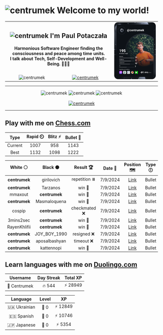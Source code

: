 <h1>
  <img
    src="https://emojis.slackmojis.com/emojis/images/1531849430/4246/blob-sunglasses.gif"
    width="30"
    alt="centrumek"
  />
  Welcome to my world!
</h1>

<table>
  <tbody>
    <tr>
      <td align="center" width="70%" colspan="2">
        <h2>
          <img
            src="https://raw.githubusercontent.com/MartinHeinz/MartinHeinz/master/wave.gif"
            width="30px"
            alt="centrumek"
          />
          I'm Paul Potaczała
        </h2>
        <h4>
          Harmonious Software Engineer finding the consciousness and peace among time units.
          <br/>
          I talk about Tech, Self-Development and Well-Being. 🌿🧘🚀
        </h4>
      </td>
      <td width="30%" rowspan="2">
        <a href="https://app.daily.dev/centrumek">
          <img
            src="./devcard.svg"
            alt="centrumek"
          />
        </a>
      </td>
    </tr>
    <tr align="center">
      <td>
        <img
          src="https://komarev.com/ghpvc/?username=centrumek&label=visitors&color=0e75b6&style=flat"
          alt="centrumek"
        >
      </td>
      <td>
        <a href="https://stackoverflow.com/users/14496012/centrumek">
          <img
            src="https://stackoverflow.com/users/flair/14496012.png?theme=dark"
            alt="centrumek"
          >
        </a>
      </td>
    </tr>
  </tbody>
</table>

---
<div align="center">
  <img 
    src="https://github-readme-stats.vercel.app/api?username=centrumek&show_icons=true&count_private=true&theme=dark&hide_border=true&hide=issues,contribs&bg_color=00000000"
    alt="centrumek"
  />
  <img
    src="https://github-readme-stats.vercel.app/api/top-langs/?username=centrumek&layout=compact&hide_border=true&theme=dark&bg_color=00000000&langs_count=6&exclude_repo=air-statistic-app"
    alt="centrumek"
  />
  <img 
    src="https://github-readme-streak-stats.herokuapp.com?user=centrumek&theme=dark&hide_border=true&background=FFFFFF00"
    alt="centrumek"
  />
  <br/>
  <br/>
  <a href="https://www.buymeacoffee.com/centrumek">
    <img
      src="https://cdn.buymeacoffee.com/buttons/v2/default-orange.png"
      height="50"
      width="210"
      alt="centrumek"
    />
  </a>
</div>

---

## Play with me on [Chess.com](https://www.chess.com/member/centrumek)

<div align="center">
<!--START_SECTION:chessStats-->
<!-- Automatically generated with https://github.com/Balastrong/chess-stats-action -->

| Type | Rapid ⏲️ | Blitz ⚡ | Bullet 🔫 |
|:---:|:---:|:---:|:---:|
| Current | 1007 | 958 | 1143 |
| Best | 1132 | 1098 | 1222 |

| White ⚪ | Black ⚫ | Result 🏆 | Date 📅 | Position 🗺️ | Type 🕕 |
|:---:|:---:|:---:|:---:|:---:|:---:|
| **centrumek** | girilovich | repetition ⏸️ | 7/9/2024 | <a href="http://www.ee.unb.ca/cgi-bin/tervo/fen.pl?select=8/6pp/2R2pk1/2K1p3/4P3/5P2/6PP/8 b - -">Link</a> | Bullet |
| **centrumek** | Tarzanos | win 🥇 | 7/9/2024 | <a href="http://www.ee.unb.ca/cgi-bin/tervo/fen.pl?select=8/8/8/3k4/p2Pp3/P3K3/8/8 b - -">Link</a> | Bullet |
| mmaxout | **centrumek** | win 🥇 | 7/9/2024 | <a href="http://www.ee.unb.ca/cgi-bin/tervo/fen.pl?select=3r2k1/pp4bp/6p1/5p2/8/3n2P1/P1K4P/8 w - -">Link</a> | Bullet |
| **centrumek** | Masmaloquena | win 🥇 | 7/9/2024 | <a href="http://www.ee.unb.ca/cgi-bin/tervo/fen.pl?select=r3k3/pp1n3p/2p4p/4P3/3P1P2/3B4/P4R1P/R3K3 b Qq -">Link</a> | Bullet |
| cospip | **centrumek** | checkmated ❌ | 7/9/2024 | <a href="http://www.ee.unb.ca/cgi-bin/tervo/fen.pl?select=7Q/6R1/8/1B6/8/1P1K4/P7/7k b - -">Link</a> | Bullet |
| 3mins2sec | **centrumek** | win 🥇 | 7/9/2024 | <a href="http://www.ee.unb.ca/cgi-bin/tervo/fen.pl?select=8/R7/8/1pk3p1/8/7P/PP3PPK/8 w - -">Link</a> | Bullet |
| RayenKhlifii | **centrumek** | win 🥇 | 7/9/2024 | <a href="http://www.ee.unb.ca/cgi-bin/tervo/fen.pl?select=rnbqk3/pp1p4/2p1p1r1/4Ppbp/3P4/2NB1pP1/PPPQ3P/2KRN2R w q -">Link</a> | Bullet |
| **centrumek** | JOY_BOY_1990 | resigned ❌ | 7/9/2024 | <a href="http://www.ee.unb.ca/cgi-bin/tervo/fen.pl?select=1kr5/5ppp/1p6/1q6/1n2P3/5P2/1P3KPP/8 w - -">Link</a> | Bullet |
| **centrumek** | aposalbashyan | timeout ❌ | 7/9/2024 | <a href="http://www.ee.unb.ca/cgi-bin/tervo/fen.pl?select=r7/8/1p1p4/1P1Pbpk1/2P1P1p1/p7/6K1/R7 w - -">Link</a> | Bullet |
| **centrumek** | kattennopi | win 🥇 | 7/9/2024 | <a href="http://www.ee.unb.ca/cgi-bin/tervo/fen.pl?select=5k2/p1p2ppp/8/8/1NK5/P7/5R2/8 b - -">Link</a> | Bullet |

<!--END_SECTION:chessStats-->
</div>

## Learn languages with me on [Duolingo.com](https://www.duolingo.com/profile/Centrumek)

<div align="center">
<!--START_SECTION:duolingoStats-->
<!-- Automatically generated with https://github.com/centrumek/duolingo-readme-stats-->

| Username | Day Streak | Total XP |
|:---:|:---:|:---:|
| 👤 Centrumek | 🔥 544 | ⚡ 28949 |

| Language | Level | XP |
|:---:|:---:|:---:|
| 🇺🇦 Ukrainian | 👑 0 | ⚡ 12849 |
| 🇪🇸 Spanish | 👑 0 | ⚡ 10746 |
| 🇯🇵 Japanese | 👑 0 | ⚡ 5354 |

<!--END_SECTION:duolingoStats-->
</div>
<!--
**centrumek/centrumek** is a ✨ _special_ ✨ repository because its `README.md` (this file) appears on your GitHub profile.

Here are some ideas to get you started:

- 🔭 I’m currently working on ...
- 🌱 I’m currently learning ...
- 👯 I’m looking to collaborate on ...
- 🤔 I’m looking for help with ...
- 💬 Ask me about ...
- 📫 How to reach me: ...
- 😄 Pronouns: ...
- ⚡ Fun fact: ...
-->
